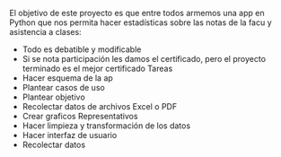 El objetivo de este proyecto es que entre todos armemos una app en Python que nos permita hacer estadísticas sobre las notas de la facu y asistencia a clases:
- Todo es debatible y modificable
- Si se nota participación les damos el certificado, pero el proyecto terminado es el mejor certificado
Tareas
- Hacer esquema de la ap
- Plantear casos de uso
- Plantear objetivo
- Recolectar datos de archivos Excel o PDF
- Crear graficos Representativos
- Hacer limpieza y transformación de los datos
- Hacer interfaz de usuario
- Recolectar datos
